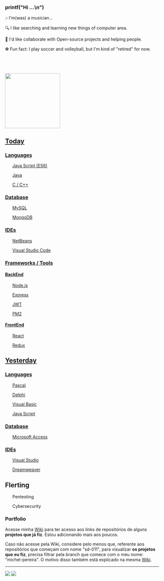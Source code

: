 ### printf("Hi ...\n")

<!--
**becauro/becauro** is a ✨ _special_ ✨ repository because its `README.md` (this file) appears on your GitHub profile.

Here are some ideas to get you started:

-->
<!--
- ![image](https://user-images.githubusercontent.com/61303294/132923036-e8dea2a2-736e-492d-b781-538a5ad642dd.png)
-->
   🎶  I'm(was) a musician...
<!--
- ![image](https://user-images.githubusercontent.com/61303294/132928117-0fed3793-0856-4317-939b-95ba22c39ec1.png)
-->
   🔍  I like searching and learning new things of computer area.
<!--
- ![image](https://user-images.githubusercontent.com/61303294/132922517-6d946203-e654-4e9c-9508-e1b9fbb4c46e.png)
-->
   🤝  I'd like collaborate with Open-source projects and helping people.

<!--
- ![image](https://user-images.githubusercontent.com/61303294/132925897-b5f8aafb-1ad3-49ca-a963-a913acdb2df5.png)
-->
   ⚽  Fun fact: I play soccer and volleyball, but I'm kind of "retired" for now.
 <br /><br /> <br /><br />
 <div>
  <a href="https://github.com/becauro">
  <img height="180em" src="https://github-readme-stats.vercel.app/api?username=becauro&show_icons=true&theme=dark&include_all_commits=true&count_private=true"/>
  <!--
  <img height="180em" src="https://github-readme-stats.vercel.app/api/top-langs/?username=becauro&layout=compact&langs_count=7&theme=dark"/>
  -->
</div>
<!--
<div style="display: inline_block"><br>
  <a href="https://en.wikipedia.org/wiki/HTML5" title="HTML5"><img align="center" alt="HTML Icon" height="30" width="40" src="https://raw.githubusercontent.com/devicons/devicon/master/icons/html5/html5-original.svg"></a>
  <a href="https://en.wikipedia.org/wiki/CSS#CSS_3" title="CSS3"><img align="center" alt="CSS Icon" height="30" width="40" src="https://raw.githubusercontent.com/devicons/devicon/master/icons/css3/css3-original.svg"></a>
  <a href="https://en.wikipedia.org/wiki/JavaScript" title="JS"><img align="center" alt="Js Icon" height="30" width="40" src="https://raw.githubusercontent.com/devicons/devicon/master/icons/javascript/javascript-plain.svg"></a>
  <a href="https://en.wikipedia.org/wiki/C_(programming_language)" title="C (programming language)"><img align="center" alt="C Icon" height="30" width="40" src="https://raw.githubusercontent.com/devicons/devicon/master/icons/c/c-original.svg"></a>
  <a href="https://nodejs.org/en/about/" title="NodeJS"><img align="center" alt="NodeJS Icon" height="30" width="40" src="https://raw.githubusercontent.com/devicons/devicon/master/icons/nodejs/nodejs-original.svg"></a>
  <a href="https://reactjs.org/" title="React"><img align="center" alt="React Icon" height="30" width="40" src="https://raw.githubusercontent.com/devicons/devicon/master/icons/react/react-original.svg"></a>
  <a href="https://redux.js.org/" title="Redux"><img align="center" alt="Redux Icon" height="30" width="40" src="https://raw.githubusercontent.com/devicons/devicon/master/icons/redux/redux-original.svg"></a>
  <a href="https://www.debian.org/index.en.html" title="Debian"><img align="center" alt="Linux Icon" height="30" width="40" src="https://raw.githubusercontent.com/devicons/devicon/master/icons/linux/linux-original.svg"></a>
  <a href="https://www.mysql.com/" title="MySQL"><img align="center" alt="mysql Icon" height="30" width="40" src="https://raw.githubusercontent.com/devicons/devicon/master/icons/mysql/mysql-original.svg"></a>
 <a href="https://www.mongodb.com/" title="MongoDB"><img align="center" alt="mongodb Icon" height="30" width="40" src="https://raw.githubusercontent.com/devicons/devicon/master/icons/mongodb/mongodb-original.svg"></a>
    <a href="https://expressjs.com" title="Express"><img align="center" alt="express Icon" height="30" width="40" src="https://raw.githubusercontent.com/devicons/devicon/master/icons/express/express-original.svg"></a>
 <a href="https://git-scm.com/" title="Git"><img align="center" alt="git Icon" height="30" width="40" src="https://raw.githubusercontent.com/devicons/devicon/master/icons/git/git-original.svg"></a>
 <a href="https://code.visualstudio.com/" title="VSCode"><img align="center" alt="vscode Icon" height="30" width="40" src="https://raw.githubusercontent.com/devicons/devicon/master/icons/vscode/vscode-original.svg"></a>
-->
   </table>
      <tr>
      <td>
         <h2>Today</h2>
            <h3>Languages</h3>
               <ul>Java Script (ES6)</ul>
               <ul>Java</ul>
               <ul>C / C++</ul>
            <h3>Database</h3>
               <ul> MySQL </ul>
               <ul> MongoDB </ul>
            <h3>IDEs</h3>
               <ul>NetBeans</ul>
               <ul>Visual Studio Code</ul>
            <h3>Frameworks / Tools</h3>
               <h4>BackEnd</h4>
                  <ul>Node.js</ul>
                  <ul>Express</ul>
                  <ul>JWT</ul>
                  <ul>PM2</ul>
               <h4>FrontEnd</h4>
                  <ul>React</ul>
                  <ul>Redux</ul>
      </td>  
      <td>
         <h2>Yesterday</h2>
         <h3>Languages</h3>
            <ul>Pascal</ul>
            <ul>Delphi</ul>
            <ul>Visual Basic</ul>
            <ul>Java Script</ul>
         <h3>Database</h3>
            <ul> Microsoft Access </ul>
         <h3>IDEs</h3>
            <ul>Visual Studio</ul>
            <ul><a href="https://www.adobe.com/products/dreamweaver.html">Dreamweaver</a></ul>
     </td>
     <td>
         <h2>Flerting</h2>
           <ul>Pentesting</ul>
           <ul>Cybersecurity</ul>
     </td>
     </tr>
   </table>

</div>

### Portfolio
   
   Acesse minha [Wiki](https://github.com/becauro/becauro/wiki) para ter acesso aos links de repositórios de alguns **projetos que já fiz**.
   Estou adicionando mais aos poucos.
   
   Caso não acesse pela Wiki, considere pelo menos que, referente aos repositórios que começam com nome "sd-011", para visualizar **os projetos que eu fiz**, precisa filtrar pela branch que comece com o meu nome: "michel-pereira".
   O motivo disso também está explicado na mesma [Wiki](https://github.com/becauro/becauro/wiki).
   
---

<div> 
  <a href = "mailto:michelbecauro@gmail.com"><img src="https://img.shields.io/badge/-Gmail-%23333?style=for-the-badge&logo=gmail&logoColor=white" target="_blank"></a>
  <a href="https://www.linkedin.com/in/becauro" target="_blank"><img src="https://img.shields.io/badge/-LinkedIn-%230077B5?style=for-the-badge&logo=linkedin&logoColor=white" target="_blank"></a>  
</div>

